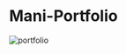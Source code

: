 # Mani-Portfolio
![portfolio](https://github.com/user-attachments/assets/783caf03-f55c-4a4b-9179-adaab37da0d0)
